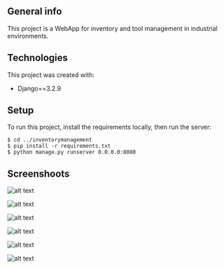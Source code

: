 ## General info
This project is a WebApp for inventory and tool management in industrial environments.
	
## Technologies
This project was created with:
* Django==3.2.9

## Setup
To run this project, install the requirements locally, then run the server:

```
$ cd ../inventorymanagement
$ pip install -r requirements.txt
$ python manage.py runserver 0.0.0.0:8080
```

## Screenshoots


![alt text]([https://github.com/[username]/[reponame]/blob/[branch]/image.jpg?raw=true](https://github.com/JoseFranciscoGonzalez/InventoryManagementWebapp/blob/main/inventorymanagement/screenshots/Captura1.PNG))

![alt text]([https://github.com/[username]/[reponame]/blob/[branch]/image.jpg?raw=true](https://github.com/JoseFranciscoGonzalez/InventoryManagementWebapp/blob/main/inventorymanagement/screenshots/Captura2.PNG))

![alt text]([https://github.com/[username]/[reponame]/blob/[branch]/image.jpg?raw=true](https://github.com/JoseFranciscoGonzalez/InventoryManagementWebapp/blob/main/inventorymanagement/screenshots/Captura3.PNG))

![alt text]([https://github.com/[username]/[reponame]/blob/[branch]/image.jpg?raw=true](https://github.com/JoseFranciscoGonzalez/InventoryManagementWebapp/blob/main/inventorymanagement/screenshots/Captura4.PNG))

![alt text]([https://github.com/[username]/[reponame]/blob/[branch]/image.jpg?raw=true](https://github.com/JoseFranciscoGonzalez/InventoryManagementWebapp/blob/main/inventorymanagement/screenshots/Captura5.PNG))

![alt text]([https://github.com/[username]/[reponame]/blob/[branch]/image.jpg?raw=true](https://github.com/JoseFranciscoGonzalez/InventoryManagementWebapp/blob/main/inventorymanagement/screenshots/Captura6.PNG))
